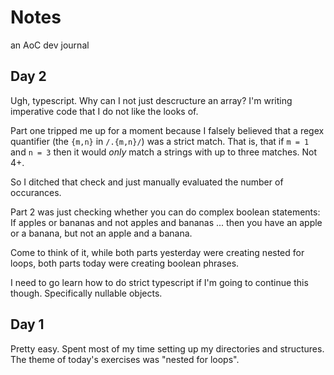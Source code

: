 # Notes

an AoC dev journal

## Day 2

Ugh, typescript. Why can I not just descructure an array? I'm writing imperative code that I do not like the looks of.

Part one tripped me up for a moment because I falsely believed that a regex quantifier (the `{m,n}` in `/.{m,n}/`) was a strict match. That is, that if `m = 1` and `n = 3` then it would *only* match a strings with up to three matches. Not 4+.

So I ditched that check and just manually evaluated the number of occurances.

Part 2 was just checking whether you can do complex boolean statements: If apples or bananas and not apples and bananas ... then you have an apple or a banana, but not an apple and a banana.

Come to think of it, while both parts yesterday were creating nested for loops, both parts today were creating boolean phrases.

I need to go learn how to do strict typescript if I'm going to continue this though. Specifically nullable objects.

## Day 1

Pretty easy. Spent most of my time setting up my directories and structures. The theme of today's exercises was "nested for loops".
